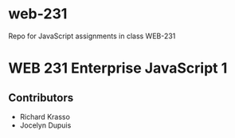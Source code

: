 # web-231
Repo for JavaScript assignments in class WEB-231

 # WEB 231 Enterprise JavaScript 1
 
 ## Contributors
 * Richard Krasso
 * Jocelyn Dupuis
